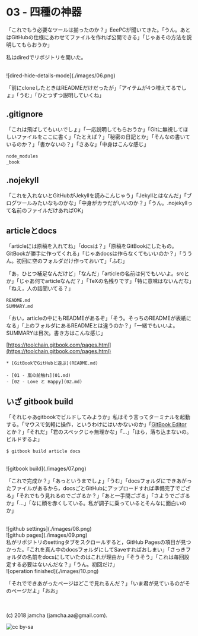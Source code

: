 

# 03 - 四種の神器

「これでもう必要なツールは揃ったのか？」EeePCが聞いてきた。「うん。あとはGitHubの仕様にあわせてファイルを作れば公開できる」「じゃあその方法を説明してもらおうか」  

私はdiredでリポジトリを開いた。  

<br>  
![dired-hide-details-mode](./images/06.png)  

「前にcloneしたときはREADMEだけだったが」「アイテムが4つ増えてるでしょ」「うむ」「ひとつずつ説明していくね」  


## .gitignore

「これは飛ばしてもいいでしょ」「一応説明してもらおうか」「Gitに無視してほしいファイルをここに書く」「たとえば？」「秘密の日記とか」「そんなの書いているのか？」「書かないの？」「さあな」「中身はこんな感じ」  

    node_modules
    _book


## .nojekyll

「これを入れないとGitHubがJekyllを読みこんじゃう」「Jekyllとはなんだ」「ブログツールみたいなものかな」「中身がカラだがいいのか？」「うん。.nojekyllって名前のファイルだけあればOK」  


## articleとdocs

「articleには原稿を入れてね」「docsは？」「原稿をGitBookにしたもの。GitBookが勝手に作ってくれる」「じゃあdocsは作らなくてもいいのか？」「ううん。初回に空のフォルダだけ作っておいて」「ふむ」  

「あ，ひとつ補足なんだけど」「なんだ」「articleの名前は何でもいいよ。srcとか」「じゃあ何でarticleなんだ？」「TeXの名残りです」「特に意味はないんだな」「ねえ，人の話聞いてる？」  

    README.md
    SUMMARY.md

「おい，articleの中にもREADMEがあるぞ」「そう。そっちのREADMEが表紙になる」「上のフォルダにあるREADMEとは違うのか？」「一緒でもいいよ。SUMMARYは目次。書き方はこんな感じ」  

[https://toolchain.gitbook.com/pages.html](https://toolchain.gitbook.com/pages.html)  

    * [GitBookでGitHubと遊ぶ](README.md)
    
    - [01 - 嵐の前触れ](01.md)
    - [02 - Love と Happy](02.md)


## いざ gitbook build

「それじゃあgitbookでビルドしてみようか」私はそう言ってターミナルを起動する。「マウスで気軽に操作，というわけにはいかないのか」「[GitBook Editor](https://legacy.gitbook.com/editor) とか？」「それだ」「君のスペックじゃ無理かな」「…」「ほら，落ち込まないの。ビルドするよ」  

    $ gitbook build article docs

<br>  
![gitbook build](./images/07.png)  

「これで完成か？」「あっというまでしょ」「うむ」「docsフォルダにできあがったファイルがあるから，docsごとGitHubにアップロードすれば準備完了でござる」「それでもう見れるのでござるか？」「あと一手間ござる」「さようでござるか」「…」「なに顔を赤くしている。私が調子に乗っているとそんなに面白いのか」  

<br>  
![github settings](./images/08.png)  

<br>  
![github pages](./images/09.png)  

<br>  
私がリポジトリのsettingタブをスクロールすると，GitHub Pagesの項目が見つかった。「これを真ん中のdocsフォルダにしてSaveすればおしまい」「さっきフォルダの名前をdocsにしていたのはこれが理由か」「そうそう」「これは毎回設定する必要はないんだな？」「うん。初回だけ」  

<br>  
![operation finished](./images/10.png)  

「それでできあがったページはどこで見れるんだ？」「いま君が見ているのがそのページだよ」「おお」  

<br>  
<br>  
(c) 2018 jamcha (jamcha.aa@gmail.com).  

![cc by-sa](https://i.creativecommons.org/l/by-sa/4.0/88x31.png)  

